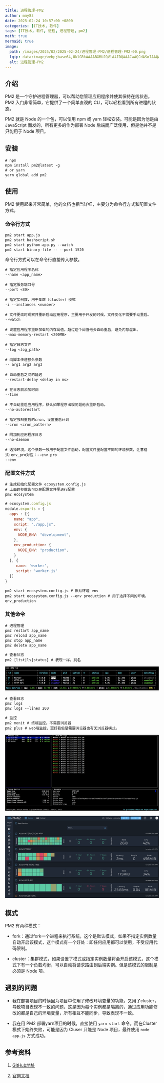 ```yaml
---
title: 进程管理-PM2
author: mmy83
date: 2025-02-24 10:57:00 +0800
categories: [IT技术, 软件]
tags: [IT技术, 软件, 进程, 进程管理, pm2]
math: true
mermaid: true
image:
  path: /images/2025/02/2025-02-24/进程管理-PM2/进程管理-PM2-00.png
  lqip: data:image/webp;base64,UklGRkAAAABXRUJQVlA4IDQAAACwAQCdASoIAAQAAUAmJQBOgB6Q9drgAP77JY3m/2SEVxshS0aGk3Yd/vZ6W779O7Zr6AAA
  alt: 进程管理-PM2
---
```


## 介绍

PM2 是一个守护进程管理器，可以帮助您管理应用程序并使其保持在线状态。 PM2 入门非常简单，它提供了一个简单直观的 CLI，可以轻松看到所有进程的状态。

PM2 就是 Node 的一个包，可以使用 npm 或 yarn 轻松安装。可能是因为他是由 JavaScript 而发的，所有更多的作为部署 Node 后端而广泛使用，但是他并不是只能用于 Node 项目。

## 安装

```shell
# npm
npm install pm2@latest -g
# or yarn
yarn global add pm2
```

## 使用

PM2 使用起来非常简单，他的文档也相当详细，主要分为命令行方式和配置文件方式。

### 命令行方式

```shell
pm2 start app.js
pm2 start bashscript.sh
pm2 start python-app.py --watch
pm2 start binary-file -- --port 1520
```

命令行方式可以在命令行直接传入参数。

```plaintext
# 指定应用程序名称
--name <app_name>

# 指定服务端口号
--port <80>

# 指定实例数，用于集群（cluster）模式
-i --instances <number>

# 文件更改时观察并重新启动应用程序，主要用于开发的时候，文件变化不需要手动重启。
--watch

# 设置应用程序重新加载的内存阈值，超过这个阈值他会自动重启，避免内存溢出。
--max-memory-restart <200MB>

# 指定日志文件
--log <log_path>

# 向脚本传递额外参数
-- arg1 arg2 arg3

# 自动重启之间的延迟
--restart-delay <delay in ms>

# 在日志前添加时间
--time

# 不自动重启应用程序，默认如果程序出现问题他会重新启动。
--no-autorestart

# 指定强制重启的cron，设置重启计划
--cron <cron_pattern>

# 附加到应用程序日志
--no-daemon

# 选择环境，这个参数一般用于配置文件启动，配置文件里配置不同的环境参数，注意格式:env_pro对应：--env pro
--env
```

### 配置文件方式

```shell
# 生成初始化配置文件 ecosystem.config.js
# 上面的参数皆可以在配置文件里进行配置
pm2 ecosystem
```

```javascript
# ecosystem.config.js
module.exports = {
  apps : [{
    name: "app",
    script: "./app.js",
    env: {
      NODE_ENV: "development",
    },
    env_production: {
      NODE_ENV: "production",
    }
  }, {
     name: 'worker',
     script: 'worker.js'
  }]
}
```

```shell
pm2 start ecosystem.config.js # 默认环境 env
pm2 start ecosystem.config.js --env production # 用于选择不同的环境，env_production
```

### 其他命令

```shell
# 进程管理
pm2 restart app_name
pm2 reload app_name
pm2 stop app_name
pm2 delete app_name
```

```shell
# 查看状态
pm2 [list|ls|status] # 表现一样，别名
```

![查看状态](/images/2025/02/2025-02-24/进程管理-PM2/进程管理-PM2-01.png)

```shell
# 查看日志
pm2 logs
pm2 logs --lines 200
```

```shell
# 监控
pm2 monit # 终端监控，不需要浏览器
pm2 plus # web端监控，更好看但是需要浏览器也有无浏览器模式。
```

![终端监控](/images/2025/02/2025-02-24/进程管理-PM2/进程管理-PM2-02.png)

![web端监控](/images/2025/02/2025-02-24/进程管理-PM2/进程管理-PM2-03.png)

## 模式

PM2 有两种模式：

+ fork：通过fork一个进程来执行系统，这个是默认模式，如果不指定实例数量自动开启该模式，这个模式有一个好处：即任何应用都可以使用，不受应用代码限制。

+ cluster：集群模式，如果设置了模式或指定实例数量将会开启该模式，这个模式下有一个负载均衡，可以自动将请求路由到后端实例。但是该模式的限制是必须是 Node 项。

## 遇到的问题

+ 我在部署项目的时候因为项目中使用了修改环境变量的功能，又用了cluster，导致项目表现不一致的问题，这是因为每个实例都是隔离的，通过应用功能修改的都是自己的环境变量，所有相互不能同步，导致表现不一致。

+ 我在用 PM2 部署yarn项目的时候，直接使用 ```yarn start``` 命令，而在Cluster模式下始终失败，可能是因为 Cluser 只能是 Node 项目，最终使用 ```node app.js``` 方式成功。

## 参考资料

1. [GitHub地址](https://github.com/Unitech/pm2)

2. [官网文档](https://pm2.node.org.cn/docs/usage/quick-start/)
